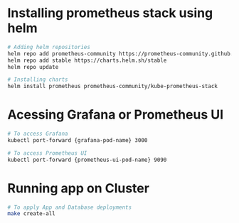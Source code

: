 

# Installing prometheus stack using helm

```bash
# Adding helm repositories
helm repo add prometheus-community https://prometheus-community.github.io/helm-charts
helm repo add stable https://charts.helm.sh/stable
helm repo update

# Installing charts
helm install prometheus prometheus-community/kube-prometheus-stack
```

# Acessing Grafana or Prometheus UI
```bash
# To access Grafana
kubectl port-forward {grafana-pod-name} 3000

# To access Prometheus UI
kubectl port-forward {prometheus-ui-pod-name} 9090

```

# Running app on Cluster

```bash
# To apply App and Database deployments
make create-all
```